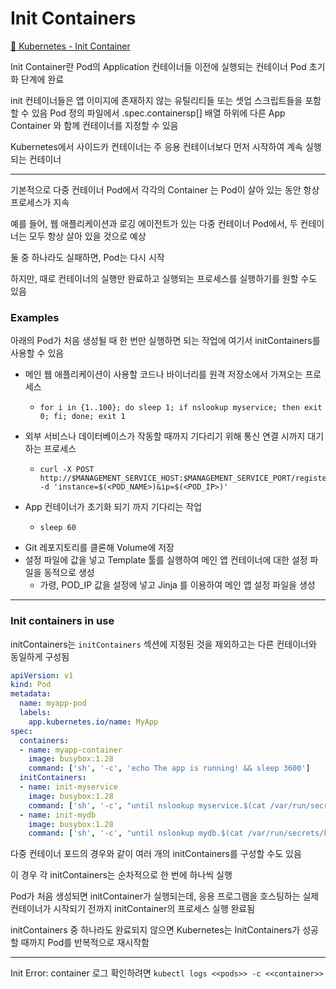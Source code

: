 # Init Containers

[🔗 Kubernetes - Init Container](https://kubernetes.io/docs/concepts/workloads/pods/init-containers/) 

Init Container란 Pod의 Application 컨테이너들 이전에 실행되는 컨테이너
Pod 초기화 단계에 완료

init 컨테이너들은 앱 이미지에 존재하지 않는 유틸리티들 또는 셋업 스크립트들을 포함할 수 있음
Pod 정의 파일에서 .spec.containersp[] 배열 하위에 다른 App Container 와 함께 컨테이너를 지정할 수 있음

Kubernetes에서 사이드카 컨테이너는 주 응용 컨테이너보다 먼저 시작하여 계속 실행되는 컨테이너

---

기본적으로 다중 컨테이너 Pod에서 각각의 Container 는 Pod이 살아 있는 동안 항상 프로세스가 지속

예를 들어, 웹 애플리케이션과 로깅 에이전트가 있는 다중 컨테이너 Pod에서, 두 컨테이너는 모두 항상 살아 있을 것으로 예상

둘 중 하나라도 실패하면, Pod는 다시 시작

하지만, 때로 컨테이너의 실행만 완료하고 실행되는 프로세스를 실행하기를 원할 수도 있음

### Examples

아래의 Pod가 처음 생성될 때 한 번만 실행하면 되는 작업에 여기서 initContainers를 사용할 수 있음

- 메인 웹 애플리케이션이 사용할 코드나 바이너리를 원격 저장소에서 가져오는 프로세스
  - ```Shell
    for i in {1..100}; do sleep 1; if nslookup myservice; then exit 0; fi; done; exit 1
    ```
- 외부 서비스나 데이터베이스가 작동할 때까지 기다리기 위해 통신 연결 시까지 대기하는 프로세스
  - ```Shell
    curl -X POST http://$MANAGEMENT_SERVICE_HOST:$MANAGEMENT_SERVICE_PORT/register -d 'instance=$(<POD_NAME>)&ip=$(<POD_IP>)'
    ```
- App 컨테이너가 초기화 되기 까지 기다리는 작업 
  - ```Shell
    sleep 60
    ```
- Git 레포지토리를 클론해 Volume에 저장 
- 설정 파일에 값을 넣고 Template 툴를 실행하여 메인 앱 컨테이너에 대한 설정 파일을 동적으로 생성
  - 가령, POD_IP 값을 설정에 넣고 Jinja 를 이용하여 메인 앱 설정 파일을 생성


---

### Init containers in use

initContainers는 `initContainers` 섹션에 지정된 것을 제외하고는 다른 컨테이너와 동일하게 구성됨

```yaml
apiVersion: v1
kind: Pod
metadata:
  name: myapp-pod
  labels:
    app.kubernetes.io/name: MyApp
spec:
  containers:
  - name: myapp-container
    image: busybox:1.28
    command: ['sh', '-c', 'echo The app is running! && sleep 3600']
  initContainers:
  - name: init-myservice
    image: busybox:1.28
    command: ['sh', '-c', "until nslookup myservice.$(cat /var/run/secrets/kubernetes.io/serviceaccount/namespace).svc.cluster.local; do echo waiting for myservice; sleep 2; done"]
  - name: init-mydb
    image: busybox:1.28
    command: ['sh', '-c', "until nslookup mydb.$(cat /var/run/secrets/kubernetes.io/serviceaccount/namespace).svc.cluster.local; do echo waiting for mydb; sleep 2; done"]
```

다중 컨테이너 포드의 경우와 같이 여러 개의 initContainers를 구성할 수도 있음

이 경우 각 initContainers는 순차적으로 한 번에 하나씩 실행

Pod가 처음 생성되면 initContainer가 실행되는데,
응용 프로그램을 호스팅하는 실제 컨테이너가 시작되기 전까지 initContainer의 프로세스 실행 완료됨

initContainers 중 하나라도 완료되지 않으면 Kubernetes는 InitContainers가 성공할 때까지 Pod를 반복적으로 재시작함


---

Init Error: container 로그 확인하려면 `kubectl logs <<pods>> -c <<container>>`
